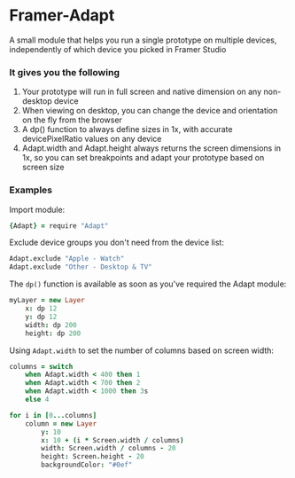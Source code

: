 # Framer-Adapt
A small module that helps you run a single prototype on multiple devices, independently of which device you picked in Framer Studio

### It gives you the following
1. Your prototype will run in full screen and native dimension on any non-desktop device
2. When viewing on desktop, you can change the device and orientation on the fly from the browser
3. A dp() function to always define sizes in 1x, with accurate devicePixelRatio values on any device
4. Adapt.width and Adapt.height always returns the screen dimensions in 1x, so you can set breakpoints and adapt your prototype based on screen size

### Examples

Import module:

```coffeescript
{Adapt} = require "Adapt"
```

Exclude device groups you don't need from the device list:

```coffeescript
Adapt.exclude "Apple - Watch"
Adapt.exclude "Other - Desktop & TV"
```

The `dp()` function is available as soon as you've required the Adapt module:

```coffeescript
myLayer = new Layer
	x: dp 12
	y: dp 12
	width: dp 200
	height: dp 200
```

Using `Adapt.width` to set the number of columns based on screen width:

```coffeescript
columns = switch
	when Adapt.width < 400 then 1
	when Adapt.width < 700 then 2
	when Adapt.width < 1000 then 3s
	else 4

for i in [0...columns]
	column = new Layer
		y: 10
		x: 10 + (i * Screen.width / columns)
		width: Screen.width / columns - 20
		height: Screen.height - 20
		backgroundColor: "#0ef"
```